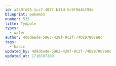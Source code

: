 ```yaml
---
id: a239fd95-1cc7-4077-b11d-5c9f9d4bf93e
blueprint: pokemon
number: 535
title: Tympole
types:
  - water
author: 4d8d6ede-5963-429f-9c2f-74b897007e0c
tags:
  - basic
updated_by: 4d8d6ede-5963-429f-9c2f-74b897007e0c
updated_at: 1716507280
---
```

